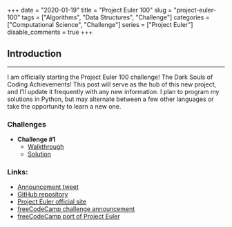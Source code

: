 +++ 
date = "2020-01-19"
title = "Project Euler 100"
slug = "project-euler-100" 
tags = ["Algorithms", "Data Structures", "Challenge"]
categories = ["Computational Science", "Challenge"]
series = ["Project Euler"]
disable_comments = true
+++

## Introduction
---
I am officially starting the Project Euler 100 challenge! The Dark Souls of Coding Achievements! This post will serve 
as the hub of this new project, and I'll update it frequently with any new information. I plan to program my solutions 
in Python, but may alternate between a few other languages or take the opportunity to learn a new one.

### Challenges
* **Challenge #1**
    * [Walkthrough][w1]
    * [Solution][s1]

### Links:
* [Announcement tweet][1]
* [GitHub repository][2]
* [Project Euler official site][3]
* [freeCodeCamp challenge announcement][4]
* [freeCodeCamp port of Project Euler][5]

[1]: https://twitter.com/therealFIGBERT/status/1219155513855733761
[2]: https://github.com/therealFIGBERT/ProjectEuler100
[3]: https://projecteuler.net/
[4]: https://www.freecodecamp.org/news/projecteuler100-coding-challenge-competitive-programming/
[5]: https://www.freecodecamp.org/learn/coding-interview-prep/project-euler/
[w1]: /posts/project-euler-challenge-one/
[s1]: https://github.com/therealFIGBERT/ProjectEuler100/blob/master/problem001.py
